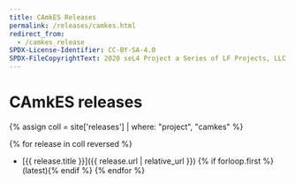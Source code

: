 ```yaml
---
title: CAmkES Releases
permalink: /releases/camkes.html
redirect_from:
  - /camkes_release
SPDX-License-Identifier: CC-BY-SA-4.0
SPDX-FileCopyrightText: 2020 seL4 Project a Series of LF Projects, LLC.
---
```

# CAmkES releases
{% assign coll = site['releases'] | where: "project", "camkes" %}

{% for release in coll reversed %}
- [{{ release.title }}]({{ release.url | relative_url }}) {% if forloop.first %}(latest){% endif %}
{% endfor %}
